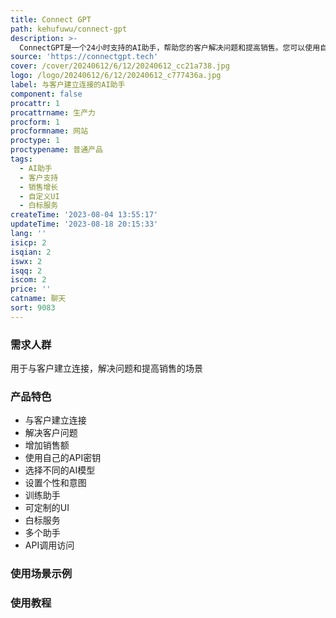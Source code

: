```yaml
---
title: Connect GPT
path: kehufuwu/connect-gpt
description: >-
  ConnectGPT是一个24小时支持的AI助手，帮助您的客户解决问题和提高销售。您可以使用自己的API密钥，并直接向OpenAI支付使用费用。您可以选择来自OpenAI、Google和Meta的不同模型。您可以为助手设置默认名称、个性和意图，并根据需要设置不同的个性和意图。您可以使用您的网站数据、常见问题、订阅计划、宣传册PDF、文本文件等训练助手。我们提供丰富多样的聊天框和搜索框，并可以根据喜好自定义主题。不再有“由xyz提供支持”的标签，我们提供白标服务、多个助手、API调用访问等功能。成为ConnectGPT的早期用户，享受巨额折扣、提前访问和特别惊喜。
source: 'https://connectgpt.tech'
cover: /cover/20240612/6/12/20240612_cc21a738.jpg
logo: /logo/20240612/6/12/20240612_c777436a.jpg
label: 与客户建立连接的AI助手
component: false
procattr: 1
procattrname: 生产力
procform: 1
procformname: 网站
proctype: 1
proctypename: 普通产品
tags:
  - AI助手
  - 客户支持
  - 销售增长
  - 自定义UI
  - 白标服务
createTime: '2023-08-04 13:55:17'
updateTime: '2023-08-18 20:15:33'
lang: ''
isicp: 2
isqian: 2
iswx: 2
isqq: 2
iscom: 2
price: ''
catname: 聊天
sort: 9083
---
```




### 需求人群
用于与客户建立连接，解决问题和提高销售的场景

### 产品特色
- 与客户建立连接
- 解决客户问题
- 增加销售额
- 使用自己的API密钥
- 选择不同的AI模型
- 设置个性和意图
- 训练助手
- 可定制的UI
- 白标服务
- 多个助手
- API调用访问

### 使用场景示例


### 使用教程


  
